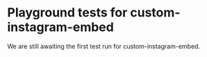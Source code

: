 # Playground tests for custom-instagram-embed
We are still awaiting the first test run for custom-instagram-embed.
